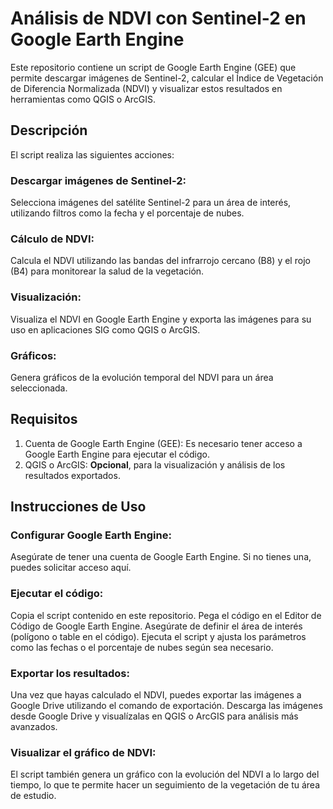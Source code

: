 

# Análisis de NDVI con Sentinel-2 en Google Earth Engine

Este repositorio contiene un script de Google Earth Engine (GEE) que permite descargar imágenes de Sentinel-2, calcular el Índice de Vegetación de Diferencia Normalizada (NDVI) y visualizar estos resultados en herramientas como QGIS o ArcGIS.

## Descripción

El script realiza las siguientes acciones:

### Descargar imágenes de Sentinel-2:

Selecciona imágenes del satélite Sentinel-2 para un área de interés, utilizando filtros como la fecha y el porcentaje de nubes.

### Cálculo de NDVI:

Calcula el NDVI utilizando las bandas del infrarrojo cercano (B8) y el rojo (B4) para monitorear la salud de la vegetación.

### Visualización:

Visualiza el NDVI en Google Earth Engine y exporta las imágenes para su uso en aplicaciones SIG como QGIS o ArcGIS.

### Gráficos:

Genera gráficos de la evolución temporal del NDVI para un área seleccionada.


## Requisitos

1. Cuenta de Google Earth Engine (GEE): Es necesario tener acceso a Google Earth Engine para ejecutar el código.
2. QGIS o ArcGIS: **Opcional**, para la visualización y análisis de los resultados exportados.

## Instrucciones de Uso

### Configurar Google Earth Engine:

Asegúrate de tener una cuenta de Google Earth Engine. Si no tienes una, puedes solicitar acceso aquí.

### Ejecutar el código:

Copia el script contenido en este repositorio.
Pega el código en el Editor de Código de Google Earth Engine.
Asegúrate de definir el área de interés (polígono o table en el código).
Ejecuta el script y ajusta los parámetros como las fechas o el porcentaje de nubes según sea necesario.

### Exportar los resultados:

Una vez que hayas calculado el NDVI, puedes exportar las imágenes a Google Drive utilizando el comando de exportación.
Descarga las imágenes desde Google Drive y visualízalas en QGIS o ArcGIS para análisis más avanzados.

### Visualizar el gráfico de NDVI:

El script también genera un gráfico con la evolución del NDVI a lo largo del tiempo, lo que te permite hacer un seguimiento de la vegetación de tu área de estudio.
